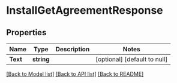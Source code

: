 # InstallGetAgreementResponse

## Properties
Name | Type | Description | Notes
------------ | ------------- | ------------- | -------------
**Text** | **string** |  | [optional] [default to null]

[[Back to Model list]](../../README.md#documentation-for-models) [[Back to API list]](../../README.md#documentation-for-api-endpoints) [[Back to README]](../../README.md)


